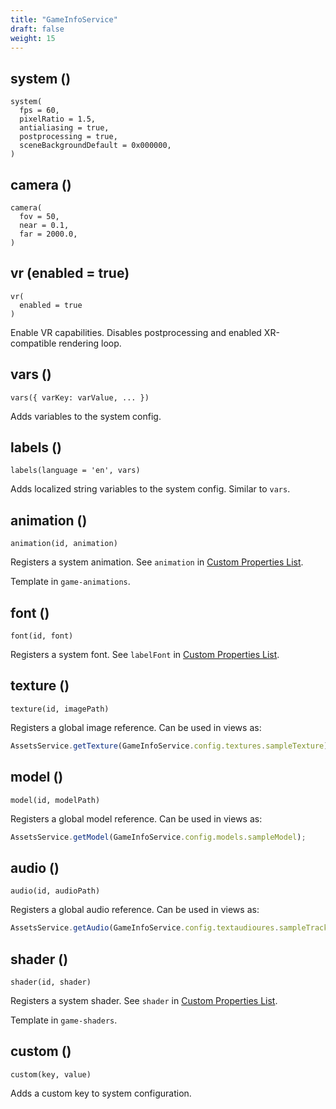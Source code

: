 ```yaml
---
title: "GameInfoService"
draft: false
weight: 15
---
```


## system ()

```
system(
  fps = 60,
  pixelRatio = 1.5,
  antialiasing = true,
  postprocessing = true,
  sceneBackgroundDefault = 0x000000,
)
```

## camera ()

```
camera(
  fov = 50,
  near = 0.1,
  far = 2000.0,
)
```

## vr (enabled = true)

```
vr(
  enabled = true
)
```

Enable VR capabilities. Disables postprocessing and enabled XR-compatible rendering loop.

## vars ()

`vars({ varKey: varValue, ... })`

Adds variables to the system config.

## labels ()

`labels(language = 'en', vars)`

Adds localized string variables to the system config. Similar to `vars`.

## animation ()

`animation(id, animation)`

Registers a system animation. See `animation` in [Custom Properties List](/advanced/custom-properties/).

Template in `game-animations`.

## font ()

`font(id, font)`

Registers a system font. See `labelFont` in [Custom Properties List](/advanced/custom-properties/).

## texture ()

`texture(id, imagePath)`

Registers a global image reference. Can be used in views as:

```js
AssetsService.getTexture(GameInfoService.config.textures.sampleTexture);
```

## model ()

`model(id, modelPath)`

Registers a global model reference. Can be used in views as:

```js
AssetsService.getModel(GameInfoService.config.models.sampleModel);
```

## audio ()

`audio(id, audioPath)`

Registers a global audio reference. Can be used in views as:

```js
AssetsService.getAudio(GameInfoService.config.textaudioures.sampleTrack);
```

## shader ()

`shader(id, shader)`

Registers a system shader. See `shader` in [Custom Properties List](/advanced/custom-properties/).

Template in `game-shaders`.

## custom ()

`custom(key, value)`

Adds a custom key to system configuration.
